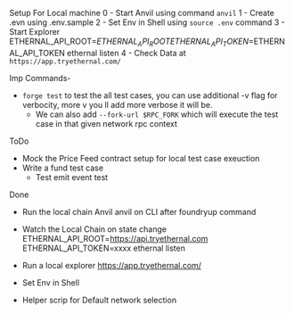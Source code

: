 Setup For Local machine
0 - Start Anvil using command `anvil`
1 - Create .evn using .env.sample 
2 - Set Env in Shell using `source .env` command
3 - Start Explorer ETHERNAL_API_ROOT=$ETHERNAL_API_ROOT ETHERNAL_API_TOKEN=$ETHERNAL_API_TOKEN ethernal listen
4 - Check Data at `https://app.tryethernal.com/`




Imp Commands-
- `forge test` to test the all test cases, you can use additional -v flag for verbocity, more v you ll add more verbose it will be.
  - We can also add `--fork-url $RPC_FORK` which will execute the test case in that given network rpc context 

ToDo 
- Mock the Price Feed contract setup for local test case exeuction
- Write a fund test case
  - Test emit event test


Done 
- Run the local chain Anvil
  anvil on CLI after foundryup command  
- Watch the Local Chain on state change
  ETHERNAL_API_ROOT=https://api.tryethernal.com ETHERNAL_API_TOKEN=xxxx ethernal listen
- Run a local explorer
  https://app.tryethernal.com/

- Set Env in Shell

- Helper scrip for Default network selection
